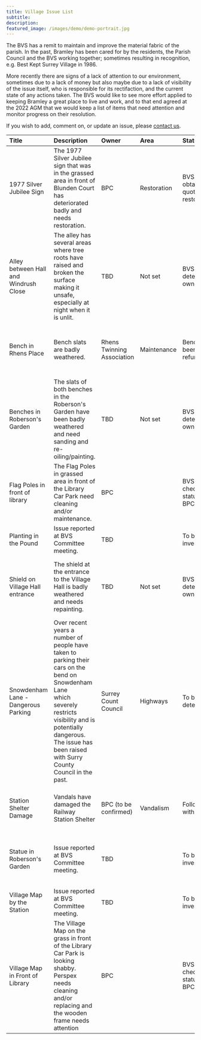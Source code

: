 ```yaml
---
title: Village Issue List
subtitle:
description: 
featured_image: /images/demo/demo-portrait.jpg
---
```


<!--![](/images/tbd.jpg)Image by <a href="https://pixabay.com/users/merio-1480566/?utm_source=link-attribution&amp;utm_medium=referral&amp;utm_campaign=image&amp;utm_content=4010445">Merio</a> from <a href="https://pixabay.com/?utm_source=link-attribution&amp;utm_medium=referral&amp;utm_campaign=image&amp;utm_content=4010445">Pixabay</a>
><-->


The BVS has a remit to maintain and improve the material fabric of the parish.   In the past, Bramley has been cared for by the residents, the Parish Council and the BVS working together; sometimes resulting in recognition, e.g. Best Kept Surrey Village in 1986.

More recently there are signs of a lack of attention to our environment, sometimes due to a lack of money but also maybe due to a lack of visibility of the issue itself, who is responsible for its rectifaction, and the current state of any actions taken.   The BVS would like to see more effort applied to keeping Bramley a great place to live and work, and to that end agreed at the 2022 AGM that we would keep a list of items that need attention and monitor progress on their resolution.  

If you wish to add, comment on, or update an issue, please [contact us](/contact).


<script async src="https://cse.google.com/cse.js?cx=4100b1e3e6bc24f65">
</script>
<div class="gcse-search"></div>

<!-- Start Issue Table -->

| Title | Description | Owner | Area | Status | LastUpdated | Detail | 
|:----|:----|:----|:----|:----|:----|:----|
| 1977 Silver Jubilee Sign | The 1977 Silver Jubilee sign that was in the grassed area in front of Blunden Court has deteriorated badly and needs restoration. | BPC | Restoration | BVS obtaining quotes for restoration | 28/07/2022 | [detail]({{ site.url }}/issue-pdfs/Issue-1977-Silver-Jubilee-Sign.pdf ) | 
| Alley between Hall and Windrush Close | The alley has several areas where tree roots have raised and broken the surface making it  unsafe, especially at night when it is unlit. | TBD | Not set | BVS to determine owner | 01/08/2022 | [detail]({{ site.url }}/issue-pdfs/Issue-Alley-between-Windrush-Close-and-Vilage-Hall.pdf ) | 
| Bench in Rhens Place | Bench slats are badly weathered. | Rhens Twinning Association | Maintenance | Bench has been refurbished | 12/08/2022 | [detail]({{ site.url }}/issue-pdfs/Issue-Bench-in-Rhens-Place.pdf ) | 
| Benches in Roberson's Garden | The slats of both benches in the Roberson's Garden have been badly weathered and need sanding and re-oiling/painting. | TBD | Not set | BVS to determine owner | 01/08/2022 | [detail]({{ site.url }}/issue-pdfs/Issue-Benches-in-Robersons-Garden.pdf ) | 
| Flag Poles in front of library | The Flag Poles in grassed area in front of the Library Car Park need cleaning and/or maintenance. | BPC |  | BVS to check status with BPC | 30/07/2022 | [detail]({{ site.url }}/issue-pdfs/Issue-Flag-Poles.pdf ) | 
| Planting in the Pound | Issue reported at BVS Committee meeting.   | TBD |  | To be investigated | 30/07/2022 |  | 
| Shield on Village Hall entrance | The shield at the entrance to the Village Hall is badly weathered and needs repainting. | TBD | Not set | BVS to determine ownership | 01/08/2022 | [detail]({{ site.url }}/issue-pdfs/Issue-Shield-Entrance-Village-Hall.pdf ) | 
| Snowdenham Lane - Dangerous Parking | Over recent years a number of people have taken to parking their cars on the bend on Snowdenham Lane <br>which severely restricts visibility and is potentially dangerous.  The issue has been raised with Surry County Council in the past. | Surrey Count Council | Highways | To be determined | 29/07/2022 | [detail]({{ site.url }}/issue-pdfs/Issue-Snowdenham-Lane-bend-parking.pdf ) | 
| Station Shelter Damage | Vandals have damaged the Railway Station Shelter  | BPC (to be confirmed) | Vandalism | Follow up with BPC | 29/07/2022 | [detail]({{ site.url }}/issue-pdfs/Issue-Station-Shelter.pdf ) | 
| Statue in Roberson's Garden | Issue reported at BVS Committee meeting. | TBD |  | To be investigated | 30/07/2022 | [detail]({{ site.url }}/issue-pdfs/Issue-Statue-in-Robersons-Garden.pdf ) | 
| Village Map by the Station | Issue reported at BVS Committee meeting. | TBD |  | To be investigated | 30/07/2022 |  | 
| Village Map in Front of Library | The Village Map on the grass in front of the Library Car Park is looking shabby.<br>Perspex needs cleaning and/or replacing and the wooden frame needs attention<br> | BPC |  | BVS to check status with BPC | 30/07/2022 | [detail]({{ site.url }}/issue-pdfs/Issue-Village-map-sign.pdf ) | 

<!-- End Issue Table -->



